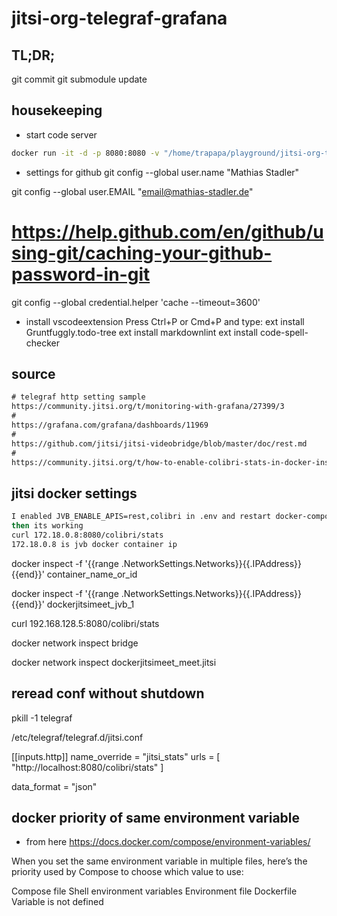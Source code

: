# jitsi-org-telegraf-grafana

## TL;DR;

git commit
git submodule update


## housekeeping 

- start code server

```bash
docker run -it -d -p 8080:8080 -v "/home/trapapa/playground/jitsi-org-telegraf-grafana:/home/coder/project" -u "$(id -u):$(id -g)" codercom/code-server:latest --cert
```

- settings for github
git config --global user.name "Mathias Stadler"

git config --global user.EMAIL "email@mathias-stadler.de"

# https://help.github.com/en/github/using-git/caching-your-github-password-in-git

git config --global credential.helper 'cache --timeout=3600'

- install vscodeextension
Press Ctrl+P or Cmd+P and type:
ext install Gruntfuggly.todo-tree
ext install markdownlint
ext install code-spell-checker

## source

```txt
# telegraf http setting sample
https://community.jitsi.org/t/monitoring-with-grafana/27399/3
#
https://grafana.com/grafana/dashboards/11969
#
https://github.com/jitsi/jitsi-videobridge/blob/master/doc/rest.md
#
https://community.jitsi.org/t/how-to-enable-colibri-stats-in-docker-installations/20915/6
```

## jitsi docker settings

```bash
I enabled JVB_ENABLE_APIS=rest,colibri in .env and restart docker-compose
then its working
curl 172.18.0.8:8080/colibri/stats
172.18.0.8 is jvb docker container ip
```

docker inspect -f '{{range .NetworkSettings.Networks}}{{.IPAddress}}{{end}}' container_name_or_id

docker inspect -f '{{range .NetworkSettings.Networks}}{{.IPAddress}}{{end}}'  dockerjitsimeet_jvb_1

curl 192.168.128.5:8080/colibri/stats

docker network inspect bridge

docker network inspect dockerjitsimeet_meet.jitsi

## reread conf without shutdown
pkill -1 telegraf


/etc/telegraf/telegraf.d/jitsi.conf

[[inputs.http]]
  name_override = "jitsi_stats"
  urls = [
    "http://localhost:8080/colibri/stats"
  ]

  data_format = "json"


## docker priority of same environment variable

- from here https://docs.docker.com/compose/environment-variables/

When you set the same environment variable in multiple files, here’s the priority used by Compose to choose which value to use:

Compose file
Shell environment variables
Environment file
Dockerfile
Variable is not defined


